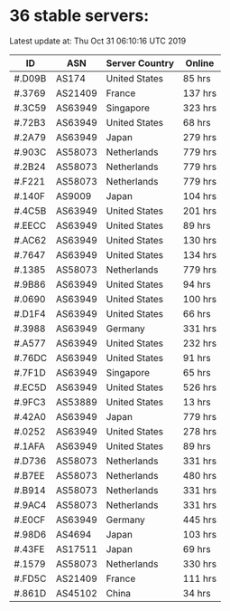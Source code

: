 # 36 stable servers:

Latest update at: Thu Oct 31 06:10:16 UTC 2019

| ID | ASN | Server Country | Online |
| -- | --- | -------------- | ------ |
| #.D09B | AS174 | United States | 85 hrs |
| #.3769 | AS21409 | France | 137 hrs |
| #.3C59 | AS63949 | Singapore | 323 hrs |
| #.72B3 | AS63949 | United States | 68 hrs |
| #.2A79 | AS63949 | Japan | 279 hrs |
| #.903C | AS58073 | Netherlands | 779 hrs |
| #.2B24 | AS58073 | Netherlands | 779 hrs |
| #.F221 | AS58073 | Netherlands | 779 hrs |
| #.140F | AS9009 | Japan | 104 hrs |
| #.4C5B | AS63949 | United States | 201 hrs |
| #.EECC | AS63949 | United States | 89 hrs |
| #.AC62 | AS63949 | United States | 130 hrs |
| #.7647 | AS63949 | United States | 134 hrs |
| #.1385 | AS58073 | Netherlands | 779 hrs |
| #.9B86 | AS63949 | United States | 94 hrs |
| #.0690 | AS63949 | United States | 100 hrs |
| #.D1F4 | AS63949 | United States | 66 hrs |
| #.3988 | AS63949 | Germany | 331 hrs |
| #.A577 | AS63949 | United States | 232 hrs |
| #.76DC | AS63949 | United States | 91 hrs |
| #.7F1D | AS63949 | Singapore | 65 hrs |
| #.EC5D | AS63949 | United States | 526 hrs |
| #.9FC3 | AS53889 | United States | 13 hrs |
| #.42A0 | AS63949 | Japan | 779 hrs |
| #.0252 | AS63949 | United States | 278 hrs |
| #.1AFA | AS63949 | United States | 89 hrs |
| #.D736 | AS58073 | Netherlands | 331 hrs |
| #.B7EE | AS58073 | Netherlands | 480 hrs |
| #.B914 | AS58073 | Netherlands | 331 hrs |
| #.9AC4 | AS58073 | Netherlands | 331 hrs |
| #.E0CF | AS63949 | Germany | 445 hrs |
| #.98D6 | AS4694 | Japan | 103 hrs |
| #.43FE | AS17511 | Japan | 69 hrs |
| #.1579 | AS58073 | Netherlands | 330 hrs |
| #.FD5C | AS21409 | France | 111 hrs |
| #.861D | AS45102 | China | 34 hrs |

